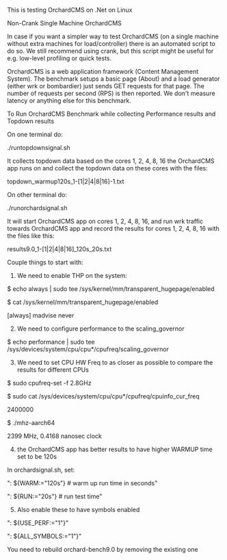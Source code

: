 This is testing OrchardCMS on .Net on Linux

Non-Crank Single Machine OrchardCMS

In case if you want a simpler way to test OrchardCMS (on a single machine without extra machines for load/controller) there is an automated script to do so. We still recommend using crank, but this script might be useful for e.g. low-level profiling or quick tests.

OrchardCMS is a web application framework (Content Management System). The benchmark setups a basic page (About) and a load generator (either wrk or bombardier) just sends GET requests for that page. The number of requests per second (RPS) is then reported. We don't measure latency or anything else for this benchmark.

To Run OrchardCMS Benchmark while collecting Performance results and Topdown results

On one terminal do:

./runtopdownsignal.sh

It collects topdown data based on the cores 1, 2, 4, 8, 16 the OrchardCMS app runs on and collect the topdown data on these cores with the files:

topdown_warmup120s_1-[1|2|4|8|16]-1.txt

On other terminal do:

./runorchardsignal.sh  

It will start OrchardCMS app on cores 1, 2, 4, 8, 16, and run wrk traffic towards OrchardCMS app and record the results for cores 1, 2, 4, 8, 16 with the files like this:

results9.0_1-[1|2|4|8|16]_120s_20s.txt

Couple things to start with:

1) We need to enable THP on the system:

$ echo always | sudo tee /sys/kernel/mm/transparent_hugepage/enabled

$ cat /sys/kernel/mm/transparent_hugepage/enabled

[always] madvise never

2) We need to configure performance to the scaling_governor

$ echo performance | sudo tee /sys/devices/system/cpu/cpu*/cpufreq/scaling_governor

3) We need to set CPU HW Freq to as closer as possible to compare the results for different CPUs

$ sudo cpufreq-set -f 2.8GHz

$ sudo cat /sys/devices/system/cpu/cpu*/cpufreq/cpuinfo_cur_freq

2400000

$ ./mhz-aarch64

2399 MHz, 0.4168 nanosec clock

4) the OrchardCMS app has better results to have higher WARMUP time set to be 120s

In orchardsignal.sh,  set:

": ${WARM:="120s"}          # warm up run time in seconds"

": ${RUN:="20s"}            # run test time"

5) Also enable these to have symbols enabled
   
": ${USE_PERF:="1"}"

": ${ALL_SYMBOLS:="1"}"

You need to rebuild orchard-bench9.0  by removing the existing one


